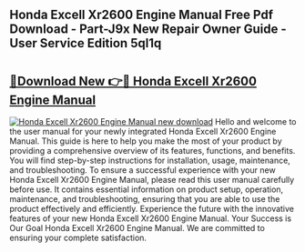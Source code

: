 ## Honda Excell Xr2600 Engine Manual Free Pdf Download - Part-J9x New Repair Owner Guide - User Service Edition 5ql1q

# <h2><a href="http://bc6199.oget.top/?id=Honda+Excell+Xr2600+Engine+Manual">🔗Download New 👉🔴 Honda Excell Xr2600 Engine Manual</a></h2>

[![Honda Excell Xr2600 Engine Manual new download](https://i.imgur.com/5g1atiW.png)](http://bc6199.oget.top/?id=Honda+Excell+Xr2600+Engine+Manual)
Hello and welcome to the user manual for your newly integrated Honda Excell Xr2600 Engine Manual. This guide is here to help you make the most of your product by providing a comprehensive overview of its features, functions, and benefits. You will find step-by-step instructions for installation, usage, maintenance, and troubleshooting. To ensure a successful experience with your new Honda Excell Xr2600 Engine Manual, please read this user manual carefully before use. It contains essential information on product setup, operation, maintenance, and troubleshooting, ensuring that you are able to use the product effectively and efficiently. Experience the future with the innovative features of your new Honda Excell Xr2600 Engine Manual. Your Success is Our Goal Honda Excell Xr2600 Engine Manual. We are committed to ensuring your complete satisfaction.
